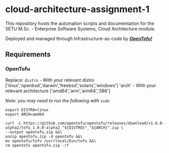 # cloud-architecture-assignment-1

This repository hosts the automation scripts and documentation for the SETU M.Sc. - Enterprise Software Systems, Cloud
Architecture module.

Deployed and managed through Infrastructure-as-code by [***OpenTofu!***](https://opentofu.org/docs/language/)

## Requirements

### OpenTofu

Replace:
`distro` - With your relevant distro ['linux','openbsd','darwin','freebsd','solaris','windows']
'arch' - With your relevant architecture ['amd64','arm','arm64','386']

*Note: you may need to run the following with `sudo`*
```shell
export DISTRO=linux
export ARCH=amd64

curl -L https://github.com/opentofu/opentofu/releases/download/v1.6.0-alpha2/tofu_1.6.0-alpha2_"${DISTRO}"_"${ARCH}".zip \
--output opentofu.zip &&\ 
unzip opentofu.zip -d opentofu &&\
mv opentofu/tofu /usr/local/bin/tofu &&\
rm opentofu opentofu.zip -rf


```